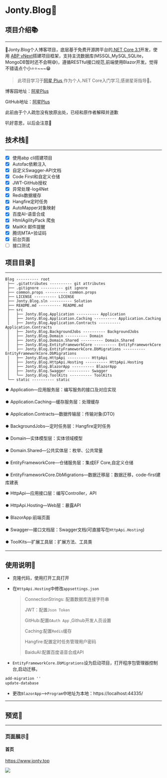 # Jonty.Blog🎯

## 项目介绍📚

-------

🎯Jonty.Blog个人博客项目，底层基于免费开源跨平台的[.NET Core 3.1](https://docs.microsoft.com/zh-cn/dotnet/core/)开发，使用 [ABP vNext](https://abp.io/)搭建项目框架，支持主流数据库(MSSQL,MySQL,SQLite，MongoDB暂时还不会啊😅)，遵循RESTful接口规范,前端使用Blazor开发。觉得不错请点个小⭐⭐~~~😁

> 此项目学习于[阿星 Plus](https://github.com/Meowv/Blog),作为个人.NET Core入门学习,感谢星哥指导🤞。

博客园地址：[阿星Plus](https://www.cnblogs.com/meowv/p/12896177.html)

GitHub地址：[阿星Plus](https://github.com/Meowv/Blog)

此前由于个人疏忽没有放原出处，已经和原作者解释并道歉

叭好意思，以后会注意😬

## 技术栈📑

---

- [x] 使用abp cli搭建项目
- [x] Autofac依赖注入
- [x] 自定义Swagger-API文档
- [x] Code First和自定义仓储
- [x] JWT-GitHub授权
- [x] 异常处理-log4Net
- [x] Redis数据缓存
- [x] Hangfire定时任务
- [x] AutoMapper对象映射
- [x] 百度AI-语音合成
- [x] HtmlAgilityPack 爬虫
- [x] MailKit 邮件提醒
- [x] 腾讯MTA+验证码
- [x] 前台页面
- [ ] 接口测试

## 项目目录📒

---

```
Blog ---------- root
 ├── .gitattributes ---------- git attributes
 ├── .gitignore ---------- git ignore
 ├── common.props ---------- common.props
 ├── LICENSE ---------- LICENSE
 ├── Jonty.Blog.sln ---------- Solution
 ├── README.md ---------- README.md
 ├── src
 │   ├── Jonty.Blog.Application ---------- Application
 │   ├── Jonty.Blog.Application.Caching ---------- Application.Caching
 │   ├── Jonty.Blog.Application.Contracts ---------- Application.Contracts
 │   ├── Jonty.Blog.BackgroundJobs ---------- BackgroundJobs
 │   ├── Jonty.Blog.Domain ---------- Domain
 │   ├── Jonty.Blog.Domain.Shared ---------- Domain.Shared
 │   ├── Jonty.Blog.EntityFrameworkCore ---------- EntityFrameworkCore
 │   ├── Jonty.Blog.EntityFrameworkCore.DbMigrations ---------- EntityFrameworkCore.DbMigrations
 │   ├── Jonty.Blog.HttpApi ---------- HttpApi
 │   ├── Jonty.Blog.HttpApi.Hosting ---------- HttpApi.Hosting 
 │   ├── Jonty.Blog.BlazorApp ---------- BlazorApp
 │   ├── Jonty.Blog.Swagger ---------- Swagger
 │   └── Jonty.Blog.ToolKits ---------- ToolKits
 └── static ---------- static
```

:record_button:   Application—应用服务层：编写服务的接口及对应实现

:record_button:   Application.Caching—缓存服务层：处理缓存

:record_button:   Application.Contracts—数据传输层：传输对象(DTO)

:record_button:   BackgroundJobs—定时任务层：Hangfire定时任务

:record_button:   Domain—实体模型层：实体领域模型

:record_button:   Domain.Shared—公共实体层：枚举、公共常量

:record_button:   EntityFrameworkCore—仓储服务层：集成EF Core,自定义仓储

:record_button:   EntityFrameworkCore.DbMigrations—数据迁移层：数据迁移，code-first建库建表

:record_button:   HttpApi—应用接口层：编写Controller，API

:record_button:   HttpApi.Hosting—Web层：暴露API

:record_button:   BlazorApp:前端页面

:record_button:   Swagger—接口文档层：Swagger文档(可直接写在`HttpApi.Hosting`)

:record_button:   ToolKits—扩展工具层：扩展方法、工具类

---

## 使用说明🚗

- 克隆代码，使用打开工具打开

- 在`HttpApi.Hosting`中修改`appsettings.json`

  > ConnectionStrings: 配置数据库连接字符串
  >
  > JWT：配置`Json Token`
  >
  > GitHub:配置`OAuth App` ,Github开发人员设置
  >
  > Caching:配置`Redis`缓存
  >
  > Hangfire:配置定时任务管理用户密码
  >
  > BaiduAI:配置百度语音合成API

- `EntityFrameworkCore.DbMigrations`设为启动项目，打开程序包管理器控制台,启动迁移。

```cmd
add-migration ''
update-database
```

- 更改`BlazorApp`—>`Program`中地址为本地：https://localhost:44335/

---

## 预览📃

---

### 页面展示🔎

#### 首页 

https://www.jonty.top

![](https://gitee.com/my_netinlove/Picturebed/raw/master/images/index.png)

